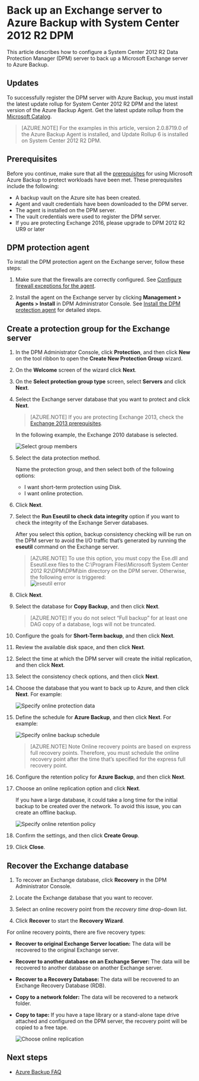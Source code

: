 <properties
	pageTitle="Back up an Exchange server to Azure Backup with System Center 2012 R2 DPM | Microsoft Azure"
	description="Learn how to back up an Exchange server to Azure Backup using System Center 2012 R2 DPM"
	services="backup"
	documentationCenter=""
	authors="AnuragMehrotra"
	manager="shivamg"
	editor=""/>

<tags
	ms.service="backup"
	ms.workload="storage-backup-recovery"
	ms.tgt_pltfrm="na"
	ms.devlang="na"
	ms.topic="article"
	ms.date="05/19/2016"
	ms.author="anuragm;jimpark;delhan"/>


# Back up an Exchange server to Azure Backup with System Center 2012 R2 DPM
This article describes how to configure a System Center 2012 R2 Data Protection Manager (DPM) server to back up a Microsoft Exchange server to  Azure Backup.  

## Updates
To successfully register the DPM server with Azure Backup, you must install the latest update rollup for System Center 2012 R2 DPM and the latest version of the Azure Backup Agent. Get the latest update rollup from the [Microsoft Catalog](http://catalog.update.microsoft.com/v7/site/Search.aspx?q=System%20Center%202012%20R2%20Data%20protection%20manager).

>[AZURE.NOTE] For the examples in this article, version 2.0.8719.0 of the Azure Backup Agent is installed, and Update Rollup 6 is installed on System Center 2012 R2 DPM.

## Prerequisites
Before you continue, make sure that all the [prerequisites](backup-azure-dpm-introduction.md#prerequisites) for using Microsoft Azure Backup to protect workloads have been met. These prerequisites include the following:

- A backup vault on the Azure site has been created.
- Agent and vault credentials have been downloaded to the DPM server.
- The agent is installed on the DPM server.
- The vault credentials were used to register the DPM server.
- If you are protecting Exchange 2016, please upgrade to DPM 2012 R2 UR9 or later

## DPM protection agent  
To install the DPM protection agent on the Exchange server, follow these steps:

1. Make sure that the firewalls are correctly configured. See [Configure firewall exceptions for the agent](https://technet.microsoft.com/library/Hh758204.aspx).

2. Install the agent on the Exchange server by clicking **Management > Agents > Install** in DPM Administrator Console. See [Install the DPM protection agent](https://technet.microsoft.com/library/hh758186.aspx?f=255&MSPPError=-2147217396) for detailed steps.

## Create a protection group for the Exchange server

1. In the DPM Administrator Console, click **Protection**, and then click **New** on the tool ribbon to open the **Create New Protection Group** wizard.

2. On the **Welcome** screen of the wizard click **Next**.

3. On the **Select protection group type** screen, select **Servers** and click **Next**.

4. Select the Exchange server database that you want to protect and click **Next**.

    >[AZURE.NOTE] If you are protecting Exchange 2013, check the [Exchange 2013 prerequisites](https://technet.microsoft.com/library/dn751029.aspx).

    In the following example, the Exchange 2010 database is selected.

    ![Select group members](./media/backup-azure-backup-exchange-server/select-group-members.png)

5. Select the data protection method.

    Name the protection group, and then select both of the following options:

    - I want short-term protection using Disk.
    - I want online protection.

6. Click **Next**.

7. Select the **Run Eseutil to check data integrity** option if you want to check the integrity of the Exchange Server databases.

    After you select this option, backup consistency checking will be run on the DPM server to avoid the I/O traffic that’s generated by running the **eseutil** command on the Exchange server.

    >[AZURE.NOTE] To use this option, you must copy the Ese.dll and Eseutil.exe files to the C:\Program Files\Microsoft System Center 2012 R2\DPM\DPM\bin directory on the DPM server. Otherwise, the following error is triggered:  
    ![eseutil error](./media/backup-azure-backup-exchange-server/eseutil-error.png)

8. Click **Next**.

9. Select the database for **Copy Backup**, and then click **Next**.

    >[AZURE.NOTE] If you do not select “Full backup” for at least one DAG copy of a database, logs will not be truncated.

10. Configure the goals for **Short-Term backup**, and then click **Next**.

11. Review the available disk space, and then click **Next**.

12. Select the time at which the DPM server will create the initial replication, and then click **Next**.

13. Select the consistency check options, and then click **Next**.

14. Choose the database that you want to back up to Azure, and then click **Next**. For example:

    ![Specify online protection data](./media/backup-azure-backup-exchange-server/specify-online-protection-data.png)

15. Define the schedule for **Azure Backup**, and then click **Next**. For example:

    ![Specify online backup schedule](./media/backup-azure-backup-exchange-server/specify-online-backup-schedule.png)

    >[AZURE.NOTE] Note Online recovery points are based on express full recovery points. Therefore, you must schedule the online recovery point after the time that’s specified for the express full recovery point.

16. Configure the retention policy for **Azure Backup**, and then click **Next**.

17. Choose an online replication option and click **Next**.

    If you have a large database, it could take a long time for the initial backup to be created over the network. To avoid this issue, you can create an offline backup.  

    ![Specify online retention policy](./media/backup-azure-backup-exchange-server/specify-online-retention-policy.png)

18. Confirm the settings, and then click **Create Group**.

19. Click **Close**.

## Recover the Exchange database

1. To recover an Exchange database, click **Recovery** in the DPM Administrator Console.

2. Locate the Exchange database that you want to recover.

3. Select an online recovery point from the *recovery time* drop-down list.

4. Click **Recover** to start the **Recovery Wizard**.

For online recovery points, there are five recovery types:

- **Recover to original Exchange Server location:** The data will be recovered to the original Exchange server.
- **Recover to another database on an Exchange Server:** The data will be recovered to another database on another Exchange server.
- **Recover to a Recovery Database:** The data will be recovered to an Exchange Recovery Database (RDB).
- **Copy to a network folder:** The data will be recovered to a network folder.
- **Copy to tape:** If you have a tape library or a stand-alone tape drive attached and configured on the DPM server, the recovery point will be copied to a free tape.

    ![Choose online replication](./media/backup-azure-backup-exchange-server/choose-online-replication.png)

## Next steps

- [Azure Backup FAQ](backup-azure-backup-faq.md)
